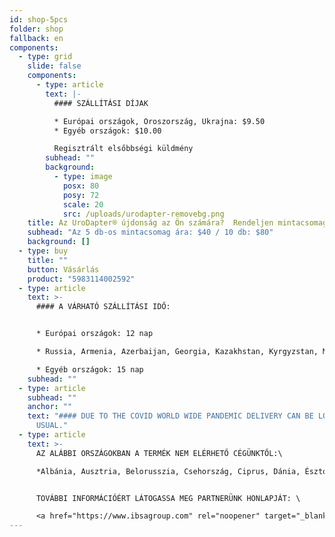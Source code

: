 ```yaml
---
id: shop-5pcs
folder: shop
fallback: en
components:
  - type: grid
    slide: false
    components:
      - type: article
        text: |-
          #### SZÁLLÍTÁSI DÍJAK

          * Európai országok, Oroszország, Ukrajna: $9.50
          * Egyéb országok: $10.00

          Regisztrált elsőbbségi küldmény
        subhead: ""
        background:
          - type: image
            posx: 80
            posy: 72
            scale: 20
            src: /uploads/urodapter-removebg.png
    title: Az UroDapter® újdonság az Ön számára?  Rendeljen mintacsomagot!
    subhead: "Az 5 db-os mintacsomag ára: $40 / 10 db: $80"
    background: []
  - type: buy
    title: ""
    button: Vásárlás
    product: "5983114002592"
  - type: article
    text: >-
      #### A VÁRHATÓ SZÁLLÍTÁSI IDŐ:


      * Európai országok: 12 nap

      * Russia, Armenia, Azerbaijan, Georgia, Kazakhstan, Kyrgyzstan, Moldova, Tajikistan, Turkmenistan, Ukraine, Uzbekistan: 19 nap

      * Egyéb országok: 15 nap
    subhead: ""
  - type: article
    subhead: ""
    anchor: ""
    text: "#### DUE TO THE COVID WORLD WIDE PANDEMIC DELIVERY CAN BE LONGER THAN
      USUAL."
  - type: article
    text: >-
      AZ ALÁBBI ORSZÁGOKBAN A TERMÉK NEM ELÉRHETŐ CÉGÜNKTŐL:\

      *Albánia, Ausztria, Belorusszia, Csehország, Ciprus, Dánia, Észtország, Finnország, Franciaország, Németország, Koszovó, Görögország, <b>Magyarország</b>, Írország, Olaszország, Lettország, Litvánia, Luxemburg, Észak-Macedónia, Málta, Hollandia, Lengyelország, Portugália, Románia, Szerbia, Szlovákia, Szlovénia, Spanyolország, Svédország, Egyesült Királyság, Törökország, Ausztrália, Új-Zéland.* 


      TOVÁBBI INFORMÁCIÓÉRT LÁTOGASSA MEG PARTNERÜNK HONLAPJÁT: \

      <a href="https://www.ibsagroup.com" rel="noopener" target="_blank">https://www.ibsagroup.com</a>
---
```

